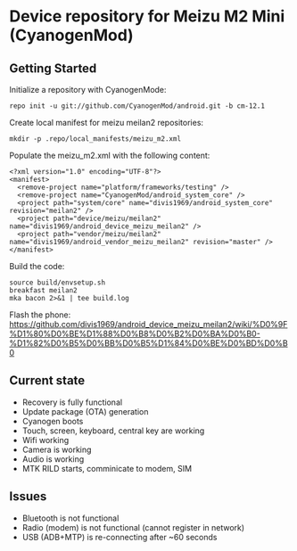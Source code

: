 Device repository for Meizu M2 Mini (CyanogenMod)
===========================

Getting Started
---------------

Initialize a repository with CyanogenMode:

    repo init -u git://github.com/CyanogenMod/android.git -b cm-12.1

Create local manifest for meizu meilan2 repositories:

    mkdir -p .repo/local_manifests/meizu_m2.xml

Populate the meizu_m2.xml with the following content:

    <?xml version="1.0" encoding="UTF-8"?>
    <manifest>
      <remove-project name="platform/frameworks/testing" />
      <remove-project name="CyanogenMod/android_system_core" />
      <project path="system/core" name="divis1969/android_system_core" revision="meilan2" />
      <project path="device/meizu/meilan2" name="divis1969/android_device_meizu_meilan2" />
      <project path="vendor/meizu/meilan2" name="divis1969/android_vendor_meizu_meilan2" revision="master" />
    </manifest>

Build the code:

    source build/envsetup.sh
    breakfast meilan2
    mka bacon 2>&1 | tee build.log

Flash the phone:
https://github.com/divis1969/android_device_meizu_meilan2/wiki/%D0%9F%D1%80%D0%BE%D1%88%D0%B8%D0%B2%D0%BA%D0%B0-%D1%82%D0%B5%D0%BB%D0%B5%D1%84%D0%BE%D0%BD%D0%B0


Current state
-------------

- Recovery is fully functional
- Update package (OTA) generation
- Cyanogen boots
- Touch, screen, keyboard, central key are working
- Wifi working
- Camera is working
- Audio is working
- MTK RILD starts, comminicate to modem, SIM

Issues
-------------
- Bluetooth is not functional
- Radio (modem) is not functional (cannot register in network)
- USB (ADB+MTP) is re-connecting after ~60 seconds

